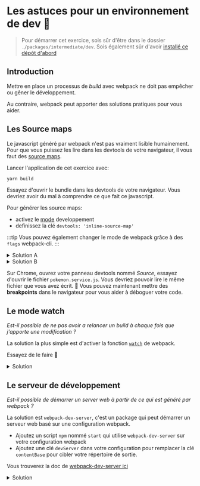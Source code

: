# Les astuces pour un environnement de dev :rocket:

> Pour démarrer cet exercice, sois sûr d'être dans le dossier `./packages/intermediate/dev`.
> Sois également sûr d'avoir [installé ce dépôt d'abord](../README.md#install)

## Introduction

Mettre en place un processus de _build_ avec webpack ne doit pas empêcher ou gêner le développement.

Au contraire, webpack peut apporter des solutions pratiques pour vous aider.

## Les Source maps

Le javascript généré par webpack n'est pas vraiment lisible humainement.
Pour que vous puissez les lire dans les devtools de votre navigateur, il vous faut des [source maps](https://developer.mozilla.org/en-US/docs/Tools/Debugger/How_to/Use_a_source_map).

Lancer l'application de cet exercice avec:

```bash
yarn build
```

Essayez d'ouvrir le bundle dans les devtools de votre navigateur. Vous devriez avoir du mal à comprendre ce que fait ce javascript.

Pour générer les source maps:

- activez le [mode](https://webpack.js.org/concepts/mode) developpement
- definissez la clé `devtools: 'inline-source-map'`

:::tip
Vous pouvez également changer le mode de webpack grâce à des `flags` webpack-cli.
:::

<details>
<summary>Solution A</summary>

```js{5,6}
const path = require("path");
const HtmlWebpackPlugin = require("html-webpack-plugin");

module.exports = {
  mode: "development",
  devtool: "inline-source-map",
  entry: "./src/main.js", // The source module of our dependency graph
  output: {
    // Configuration of what we tell webpack to generate (here, a ./dist/main.js file)
    filename: "main.bundle.js",
    path: path.resolve(__dirname, "dist")
  },
  module: {
    rules: [
      {
        test: /\.jpg$/,
        use: [
          {
            loader: "file-loader",
            options: {
              outputPath: "assets",
              publicPath: "dist/assets"
            }
          }
        ]
      },
      {
        test: /\.css$/,
        use: ["style-loader", "css-loader"]
      }
    ]
  },
  plugins: [
    new HtmlWebpackPlugin({
      template: "./src/index.html"
    })
  ]
};
```

</details>

<details>
<summary>Solution B</summary>

```json{20}
{
  "name": "@intermediate/dev",
  "version": "1.0.0",
  "license": "MIT",
  "private": true,
  "dependencies": {
    "bulma": "^0.7.2",
    "lodash": "^4.17.11"
  },
  "devDependencies": {
    "webpack": "^4.28.4",
    "webpack-cli": "^3.2.1",
    "file-loader": "^3.0.1",
    "css-loader": "^2.1.0",
    "style-loader": "^0.23.1",
    "html-webpack-plugin": "^3.2.0",
    "clean-webpack-plugin": "^1.0.0"
  },
  "scripts": {
    "build": "webpack --progress --mode development --devtool inline-source-map"
  }
}
```

</details>

Sur Chrome, ouvrez votre panneau devtools nommé _Source_, essayez d'ouvrir le fichier `pokemon.service.js`.
Vous devriez pouvoir lire le même fichier que vous avez écrit. :tada:
Vous pouvez maintenant mettre des **breakpoints** dans le navigateur pour vous aider à déboguer votre code.

## Le mode watch

_Est-il possible de ne pas avoir a relancer un build à chaque fois que j'apporte une modification ?_

La solution la plus simple est d'activer la fonction [`watch`](https://webpack.js.org/configuration/watch/) de webpack.

Essayez de le faire :muscle:

<details>
<summary>Solution</summary>

```json{20}
{
  "name": "@intermediate/dev",
  "version": "1.0.0",
  "license": "MIT",
  "private": true,
  "dependencies": {
    "bulma": "^0.7.2",
    "lodash": "^4.17.11"
  },
  "devDependencies": {
    "webpack": "^4.28.4",
    "webpack-cli": "^3.2.1",
    "file-loader": "^3.0.1",
    "css-loader": "^2.1.0",
    "style-loader": "^0.23.1",
    "html-webpack-plugin": "^3.2.0",
    "clean-webpack-plugin": "^1.0.0"
  },
  "scripts": {
    "build": "webpack --progress --mode development --devtool inline-source-map --watch"
  }
}
```

</details>

## Le serveur de développement

_Est-il possible de démarrer un server web à partir de ce qui est généré par webpack ?_

La solution est `webpack-dev-server`, c'est un package qui peut démarrer un serveur web basé sur une configuration webpack.

- Ajoutez un script `npm` nommé `start` qui utilise `webpack-dev-server` sur votre configuration webpack
- Ajoutez une clé `devServer` dans votre configuration pour remplacer la clé `contentBase` pour cibler votre répertoire de sortie.

Vous trouverez la doc de [webpack-dev-server ici](https://webpack.js.org/configuration/dev-server/)

<details>
<summary>Solution</summary>

```js{5-7}
const path = require("path");
const HtmlWebpackPlugin = require("html-webpack-plugin");

module.exports = {
  devServer: {
    contentBase: "./dist"
  },
  entry: "./src/main.js", // The source module of our dependency graph
  output: {
    // Configuration of what we tell webpack to generate (here, a ./dist/main.js file)
    filename: "main.bundle.js",
    path: path.resolve(__dirname, "dist")
  },
  module: {
    rules: [
      {
        test: /\.jpg$/,
        use: [
          {
            loader: "file-loader",
            options: {
              outputPath: "assets",
              publicPath: "dist/assets"
            }
          }
        ]
      },
      {
        test: /\.css$/,
        use: ["style-loader", "css-loader"]
      }
    ]
  },
  plugins: [
    new HtmlWebpackPlugin({
      template: "./src/index.html"
    })
  ]
};
```

</details>
